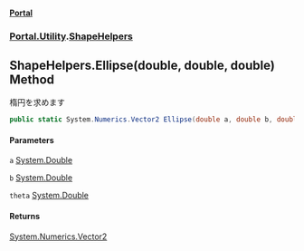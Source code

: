 #### [Portal](index.md 'index')
### [Portal.Utility](Portal.Utility.md 'Portal.Utility').[ShapeHelpers](ShapeHelpers.md 'Portal.Utility.ShapeHelpers')

## ShapeHelpers.Ellipse(double, double, double) Method

楕円を求めます

```csharp
public static System.Numerics.Vector2 Ellipse(double a, double b, double theta);
```
#### Parameters

<a name='Portal.Utility.ShapeHelpers.Ellipse(double,double,double).a'></a>

`a` [System.Double](https://docs.microsoft.com/en-us/dotnet/api/System.Double 'System.Double')

<a name='Portal.Utility.ShapeHelpers.Ellipse(double,double,double).b'></a>

`b` [System.Double](https://docs.microsoft.com/en-us/dotnet/api/System.Double 'System.Double')

<a name='Portal.Utility.ShapeHelpers.Ellipse(double,double,double).theta'></a>

`theta` [System.Double](https://docs.microsoft.com/en-us/dotnet/api/System.Double 'System.Double')

#### Returns
[System.Numerics.Vector2](https://docs.microsoft.com/en-us/dotnet/api/System.Numerics.Vector2 'System.Numerics.Vector2')